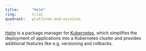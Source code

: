 ```yaml
---
title:      "Helm"
ring:       trial
quadrant:   platforms-and-services
---
```


[Helm](https://helm.sh/) is a package manager for [Kubernetes](https://kubernetes.io/), which simplifies the deployment of applications into a Kubernetes cluster and provides additional features like e.g. versioning and rollbacks.
